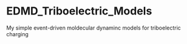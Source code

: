 # EDMD_Triboelectric_Models
 My simple event-driven moldecular dynaminc models for triboelectric charging
